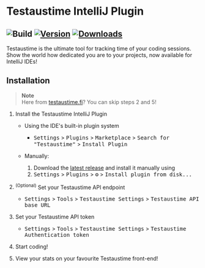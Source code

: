 # Testaustime IntelliJ Plugin

![Build](https://github.com/developerfromjokela/testaustime-intellij/workflows/Build/badge.svg)
[![Version](https://img.shields.io/jetbrains/plugin/v/19408.svg)](https://plugins.jetbrains.com/plugin/19408)
[![Downloads](https://img.shields.io/jetbrains/plugin/d/19408.svg)](https://plugins.jetbrains.com/plugin/19408)
---

<!-- Plugin description -->
Testaustime is the ultimate tool for tracking time of your coding sessions. Show the world how dedicated you are to your projects, now available for IntelliJ IDEs!
<!-- Plugin description end -->

## Installation
> **Note**  
> Here from [testaustime.fi](https://testaustime.fi)? You can skip steps 2 and 5! 

1. Install the Testaustime IntelliJ Plugin
    - Using the IDE's built-in plugin system
      - <kbd>Settings</kbd> > <kbd>Plugins</kbd> > <kbd>Marketplace</kbd> > <kbd>Search for "Testaustime"</kbd> > <kbd>Install Plugin</kbd>
  
    - Manually:
      1. Download the [latest release](https://github.com/developerfromjokela/testaustime-intellij/releases/latest) and install it manually using
      2. <kbd>Settings</kbd> > <kbd>Plugins</kbd> > <kbd>⚙️</kbd> > <kbd>Install plugin from disk...</kbd>

2. <sup>(Optional)</sup> Set your Testaustime API endpoint
    -  <kbd>Settings</kbd> > <kbd>Tools</kbd> > <kbd>Testaustime Settings</kbd> > <kbd>Testaustime API base URL</kbd>
3. Set your Testaustime API token
   - <kbd>Settings</kbd> > <kbd>Tools</kbd> > <kbd>Testaustime Settings</kbd> > <kbd>Testaustime Authentication token</kbd>
4. Start coding!
5. View your stats on your favourite Testaustime front-end!